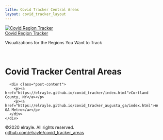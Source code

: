 ```yaml
---
title: Covid Tracker Central Areas
layout: covid_tracker_layout
---
```


<!-- Navigation -->
<!-- substantially changed - see https://github.com/tomjoht/documentation-theme-jekyll/blob/gh-pages/_includes/topnav.html -->
<nav class="navbar navbar-inverse navbar-fixed-top">
    <div class="container topnavlinks">
        <div class="navbar-header">
            <a class="navbar-brand" href="https://elrayle.github.io/covid_tracker/index.html" title="Covid Region Tracker">
              <img class="company-logo" alt="Covid Region Tracker" src="https://elrayle.github.io/covid_tracker/images/covid_tracker_logo.png" />
            </a>
            <div class="navbar-sitetitle">
              <a class="navbar-sitetitle" href="https://elrayle.github.io/covid_tracker/index.html" title="Covid Region Tracker">
                Covid Region Tracker
              </a>
                <p class="navbar-tagline">Visualizations for the Regions You Want to Track</p>
          </div>
        </div>
    </div>
</nav>

<!-- Page Content -->
<div class="container">
  <div class="col-lg-12">&nbsp;</div>
  <!-- Content Row -->
  <div class="row">
    <!-- Content Column -->
    <div class="col-md-9">
      <div class="post-header">
        <h1 class="post-title-main">Covid Tracker Central Areas</h1>
      </div>

      <div class="post-content">
        <p><a href="https://elrayle.github.io/covid_tracker/index.html">Cortland County, NY</a></p>
        <p><a href="https://elrayle.github.io/covid_tracker_augusta_ga/index.html">Augusta, GA Metro</a></p>
      </div>
    </div>
  </div>  
  
  <footer>
    <div class="row">
      <div class="col-lg-12 footer">
         &copy;2020 elrayle. All rights reserved. <br />
         <a href="http://github.com/elrayle/covid_tracker/">github.com/elrayle/covid_tracker_areas</a><br />
         <br />
      </div>
    </div>
  </footer>

<!-- /.container -->
</div>
